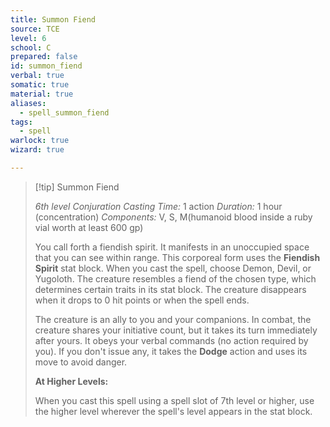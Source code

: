 ```yaml
---
title: Summon Fiend
source: TCE
level: 6
school: C
prepared: false
id: summon_fiend
verbal: true
somatic: true
material: true
aliases:
  - spell_summon_fiend
tags:
  - spell
warlock: true
wizard: true

---
```

>[!tip] Summon Fiend
>
> *6th level Conjuration*
> *Casting Time:* 1 action
> *Duration:* 1 hour (concentration)
> *Components:* V, S, M(humanoid blood inside a ruby vial worth at least 600 gp)
>
>You call forth a fiendish spirit. It manifests in an unoccupied space that you can see within range. This corporeal form uses the **Fiendish Spirit** stat block. When you cast the spell, choose Demon, Devil, or Yugoloth. The creature resembles a fiend of the chosen type, which determines certain traits in its stat block. The creature disappears when it drops to 0 hit points or when the spell ends.
>
>The creature is an ally to you and your companions. In combat, the creature shares your initiative count, but it takes its turn immediately after yours. It obeys your verbal commands (no action required by you). If you don't issue any, it takes the **Dodge** action and uses its move to avoid danger.
>
>**At Higher Levels:**
>
>When you cast this spell using a spell slot of 7th level or higher, use the higher level wherever the spell's level appears in the stat block.
>

